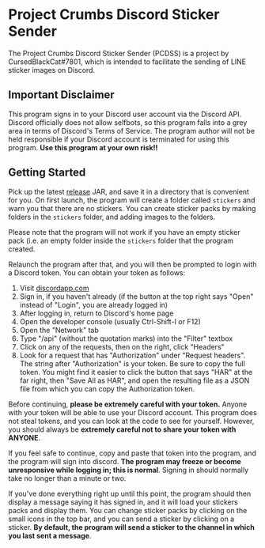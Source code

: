 # Project Crumbs Discord Sticker Sender
The Project Crumbs Discord Sticker Sender (PCDSS) is a project by CursedBlackCat#7801, which is intended to facilitate the sending of LINE sticker images on Discord.

## Important Disclaimer
This program signs in to your Discord user account via the Discord API. Discord officially does not allow selfbots, so this program falls into a grey area in terms of Discord's Terms of Service. The program author will not be held responsible if your Discord account is terminated for using this program. **Use this program at your own risk!!**

## Getting Started
Pick up the latest [release](https://github.com/CursedBlackCat/Project-Crumbs/releases) JAR, and save it in a directory that is convenient for you. On first launch, the program will create a folder called `stickers` and warn you that there are no stickers. You can create sticker packs by making folders in the `stickers` folder, and adding images to the folders.

Please note that the program will not work if you have an empty sticker pack (i.e. an empty folder inside the `stickers` folder that the program created.

Relaunch the program after that, and you will then be prompted to login with a Discord token. You can obtain your token as follows:

1. Visit [discordapp.com](https://discordapp.com/)
2. Sign in, if you haven't already (if the button at the top right says "Open" instead of "Login", you are already logged in)
3. After logging in, return to Discord's home page
4. Open the developer console (usually Ctrl-Shift-I or F12)
5. Open the "Network" tab
6. Type "/api" (without the quotation marks) into the "Filter" textbox
7. Click on any of the requests, then on the right, click "Headers"
8. Look for a request that has "Authorization" under "Request headers". The string after "Authorization" is your token. Be sure to copy the full token. You might find it easier to click the button that says "HAR" at the far right, then "Save All as HAR", and open the resulting file as a JSON file from which you can copy the Authorization token.

Before continuing, **please be extremely careful with your token.** Anyone with your token will be able to use your Discord account. This program does not steal tokens, and you can look at the code to see for yourself. However, you should always be **extremely careful not to share your token with ANYONE**.

If you feel safe to continue, copy and paste that token into the program, and the program will sign into discord. **The program may freeze or become unresponsive while logging in; this is normal**. Signing in should normally take no longer than a minute or two.

If you've done everything right up until this point, the program should then display a message saying it has signed in, and it will load your stickers packs and display them. You can change sticker packs by clicking on the small icons in the top bar, and you can send a sticker by clicking on a sticker. **By default, the program will send a sticker to the channel in which you last sent a message**.
